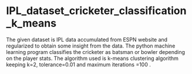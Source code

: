 # IPL_dataset_cricketer_classification_k_means


The given dataset is IPL data accumulated from ESPN website and regularized to obtain some insight from the data.
The python machine learning program classifies the cricketer as batsman or bowler depending on the player stats.
The algorithm used is k-means clustering algorithm keeping k=2, tolerance=0.01 and maximum iterations =100 .

